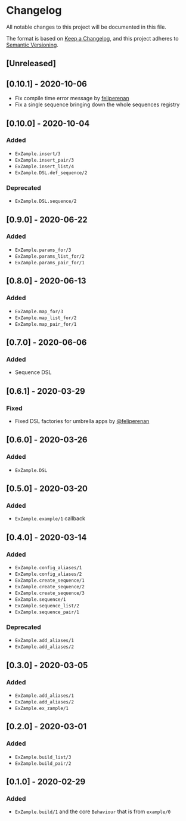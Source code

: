 # Changelog
All notable changes to this project will be documented in this file.

The format is based on [Keep a Changelog](https://keepachangelog.com/en/1.0.0/),
and this project adheres to [Semantic Versioning](https://semver.org/spec/v2.0.0.html).

## [Unreleased]

## [0.10.1] - 2020-10-06

- Fix compile time error message by [feliperenan](https://github.com/feliperenan)
- Fix a single sequence bringing down the whole sequences registry

## [0.10.0] - 2020-10-04

### Added

- `ExZample.insert/3`
- `ExZample.insert_pair/3`
- `ExZample.insert_list/4`
- `ExZample.DSL.def_sequence/2`

### Deprecated

- `ExZample.DSL.sequence/2`

## [0.9.0] - 2020-06-22

### Added

- `ExZample.params_for/3`
- `ExZample.params_list_for/2`
- `ExZample.params_pair_for/1`

## [0.8.0] - 2020-06-13

### Added

- `ExZample.map_for/3`
- `ExZample.map_list_for/2`
- `ExZample.map_pair_for/1`

## [0.7.0] - 2020-06-06

### Added

- Sequence DSL

## [0.6.1] - 2020-03-29

### Fixed

- Fixed DSL factories for umbrella apps by [@feliperenan](https://github.com/feliperenan)

## [0.6.0] - 2020-03-26

### Added

- `ExZample.DSL`

## [0.5.0] - 2020-03-20

### Added
- `ExZample.example/1` callback

## [0.4.0] - 2020-03-14

### Added
- `ExZample.config_aliases/1`
- `ExZample.config_aliases/2`
- `ExZample.create_sequence/1`
- `ExZample.create_sequence/2`
- `ExZample.create_sequence/3`
- `ExZample.sequence/1`
- `ExZample.sequence_list/2`
- `ExZample.sequence_pair/1`

### Deprecated
- `ExZample.add_aliases/1`
- `ExZample.add_aliases/2`

## [0.3.0] - 2020-03-05

### Added
- `ExZample.add_aliases/1`
- `ExZample.add_aliases/2`
- `ExZample.ex_zample/1`

## [0.2.0] - 2020-03-01

### Added
- `ExZample.build_list/3`
- `ExZample.build_pair/2`

## [0.1.0] - 2020-02-29
### Added
- `ExZample.build/1` and the core `Behaviour` that is from `example/0`
